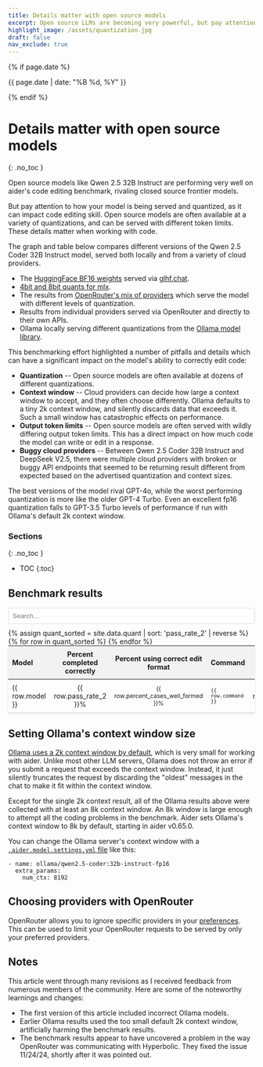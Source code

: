 ```yaml
---
title: Details matter with open source models
excerpt: Open source LLMs are becoming very powerful, but pay attention to how you (or your provider) are serving the model. It can affect code editing skill.
highlight_image: /assets/quantization.jpg
draft: false
nav_exclude: true
---
```

{% if page.date %}
<p class="post-date">{{ page.date | date: "%B %d, %Y" }}</p>
{% endif %}

# Details matter with open source models
{: .no_toc }

Open source models like Qwen 2.5 32B Instruct are performing very well on
aider's code editing benchmark, rivaling closed source frontier models.

But pay attention to how your model is being served and quantized, 
as it can impact code editing skill.
Open source models are often available at a variety of quantizations,
and can be served with different token limits.
These details matter when working with code.

The graph and table below compares different versions of the Qwen 2.5 Coder 32B Instruct model,
served both locally and from a variety of cloud providers.

- The [HuggingFace BF16 weights](https://huggingface.co/Qwen/Qwen2.5-Coder-32B-Instruct) served via [glhf.chat](https://glhf.chat).
- [4bit and 8bit quants for mlx](https://t.co/cwX3DYX35D).
- The results from [OpenRouter's mix of providers](https://openrouter.ai/qwen/qwen-2.5-coder-32b-instruct/providers) which serve the model with different levels of quantization.
- Results from individual providers served via OpenRouter and directly to their own APIs.
- Ollama locally serving different quantizations from the [Ollama model library](https://ollama.com/library/qwen2.5-coder:32b-instruct-q4_K_M).

This benchmarking effort highlighted a number of pitfalls and details which
can have a significant impact on the model's ability to correctly edit code:

- **Quantization** -- Open source models are often available at dozens of different quantizations.
- **Context window** -- Cloud providers can decide how large a context window to accept,
and they often choose differently. Ollama defaults to a tiny 2k context window,
and silently discards data that exceeds it. Such a small window has
catastrophic effects on performance.
- **Output token limits** -- Open source models are often served with wildly
differing output token limits. This has a direct impact on how much code the
model can write or edit in a response.
- **Buggy cloud providers** -- Between Qwen 2.5 Coder 32B Instruct
and DeepSeek V2.5, there were
multiple cloud providers with broken or buggy API endpoints that seemed
to be returning result different from expected based on the advertised
quantization and context sizes.

The best versions of the model rival GPT-4o, while the worst performing
quantization is more like the older GPT-4 Turbo.
Even an excellent fp16 quantization falls to GPT-3.5 Turbo levels of performance
if run with Ollama's default 2k context window.



### Sections
{: .no_toc }

- TOC
{:toc}

## Benchmark results

<canvas id="quantChart" width="800" height="600" style="margin: 20px 0"></canvas>
<script src="https://cdn.jsdelivr.net/npm/chart.js"></script>
<script>
{% include quant-chart.js %}
</script>

<input type="text" id="quantSearchInput" placeholder="Search..." style="width: 100%; max-width: 800px; margin: 10px auto; padding: 8px; display: block; border: 1px solid #ddd; border-radius: 4px;">

<table style="width: 100%; max-width: 800px; margin: auto; border-collapse: collapse; box-shadow: 0 2px 4px rgba(0,0,0,0.1); font-size: 14px;">
  <thead style="background-color: #f2f2f2;">
    <tr>
      <th style="padding: 8px; text-align: left;">Model</th>
      <th style="padding: 8px; text-align: center;">Percent completed correctly</th>
      <th style="padding: 8px; text-align: center;">Percent using correct edit format</th>
      <th style="padding: 8px; text-align: left;">Command</th>
      <th style="padding: 8px; text-align: center;">Edit format</th>
    </tr>
  </thead>
  <tbody>
    {% assign quant_sorted = site.data.quant | sort: 'pass_rate_2' | reverse %}
    {% for row in quant_sorted %}
      <tr style="border-bottom: 1px solid #ddd;">
        <td style="padding: 8px;">{{ row.model }}</td>
        <td style="padding: 8px; text-align: center;">{{ row.pass_rate_2 }}%</td>
        <td style="padding: 8px; text-align: center;">{{ row.percent_cases_well_formed }}%</td>
        <td style="padding: 8px;"><code>{{ row.command }}</code></td>
        <td style="padding: 8px; text-align: center;">{{ row.edit_format }}</td>
      </tr>
    {% endfor %}
  </tbody>
</table>

<style>
  tr.selected {
    color: #0056b3;
  }
  table {
    table-layout: fixed;
  }
  td, th {
    word-wrap: break-word;
    overflow-wrap: break-word;
  }
  td:nth-child(3), td:nth-child(4) {
    font-size: 12px;
  }
</style>

<script>
document.getElementById('quantSearchInput').addEventListener('keyup', function() {
    var input = this.value.toLowerCase();
    var rows = document.querySelectorAll('tbody tr');
    
    rows.forEach(function(row) {
        var text = row.textContent.toLowerCase();
        if(text.includes(input)) {
            row.style.display = '';
            row.classList.add('selected');
        } else {
            row.style.display = 'none';
            row.classList.remove('selected');
        }
    });
});
</script>

## Setting Ollama's context window size

[Ollama uses a 2k context window by default](https://github.com/ollama/ollama/blob/main/docs/faq.md#how-can-i-specify-the-context-window-size),
which is very small for working with aider.
Unlike most other LLM servers, Ollama does not throw an error if you submit
a request that exceeds the context window.
Instead, it just silently truncates the request by discarding the "oldest" messages
in the chat to make it fit within the context window.

Except for the single 2k context result,
all of the Ollama results above were collected with at least an 8k context window.
An 8k window is large enough to attempt all the coding problems in the benchmark.
Aider sets Ollama's context window to 8k by default, starting in aider v0.65.0.

You can change the Ollama server's context window with a 
[`.aider.model.settings.yml` file](https://aider.chat/docs/config/adv-model-settings.html#model-settings)
like this:

```
- name: ollama/qwen2.5-coder:32b-instruct-fp16
  extra_params:
    num_ctx: 8192
```

## Choosing providers with OpenRouter

OpenRouter allows you to ignore specific providers in your
[preferences](https://openrouter.ai/settings/preferences).
This can be used to limit your OpenRouter requests to be
served by only your preferred providers.

## Notes

This article went through many revisions as I received feedback from
numerous members of the community.
Here are some of the noteworthy learnings and changes:

- The first version of this article included incorrect Ollama models.
- Earlier Ollama results used the too small default 2k context window,
artificially harming the benchmark results.
- The benchmark results appear to have uncovered a problem in the way
OpenRouter was communicating with Hyperbolic.
They fixed the issue 11/24/24, shortly after it was pointed out.
